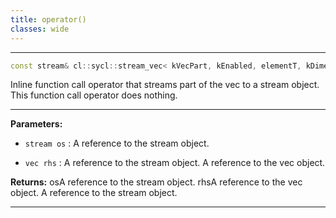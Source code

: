 ```yaml
---
title: operator()
classes: wide
---
```



---

```cpp
const stream& cl::sycl::stream_vec< kVecPart, kEnabled, elementT, kDimensions >::operator()(const stream &os, const vec< elementT, kDimensions > &rhs)
```


Inline function call operator that streams part of the vec to a stream object. This function call operator does nothing. 


---
**Parameters:**

 - `stream os`
: A reference to the stream object. 

 - `vec rhs`
: A reference to the stream object. A reference to the vec object. 

**Returns:** osA reference to the stream object. rhsA reference to the vec object. A reference to the stream object. 

---
